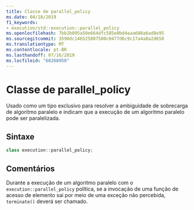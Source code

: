 ```yaml
---
title: Classe de parallel_policy
ms.date: 04/18/2019
f1_keywords:
- execution/std::execution::parallel_policy
ms.openlocfilehash: 7bb2b095a50e664dfc585e0bd4aaa608a6ad8e95
ms.sourcegitcommit: 3590dc146525807500c0477d6c9c17a4a8a2d658
ms.translationtype: MT
ms.contentlocale: pt-BR
ms.lasthandoff: 07/16/2019
ms.locfileid: "68268958"
---
```

# <a name="parallelpolicy-class"></a>Classe de parallel_policy

Usado como um tipo exclusivo para resolver a ambiguidade de sobrecarga de algoritmo paralelo e indicam que a execução de um algoritmo paralelo pode ser paralelizada.

## <a name="syntax"></a>Sintaxe

```cpp
class execution::parallel_policy;
```

## <a name="remarks"></a>Comentários

Durante a execução de um algoritmo paralelo com o `execution::parallel_policy` política, se a invocação de uma função de acesso de elemento sai por meio de uma exceção não percebida, `terminate()` deverá ser chamado.
